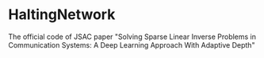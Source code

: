 # HaltingNetwork
The official code of JSAC paper "Solving Sparse Linear Inverse Problems in Communication Systems: A Deep Learning Approach With Adaptive Depth"
